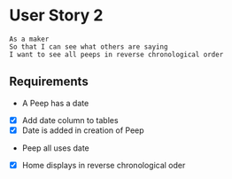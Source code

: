 # User Story 2

```
As a maker
So that I can see what others are saying  
I want to see all peeps in reverse chronological order
```

## Requirements

*  A Peep has a date 
  - [X] Add date column to tables
  - [X] Date is added in creation of Peep

*  Peep all uses date
  - [X] Home displays in reverse chronological oder


